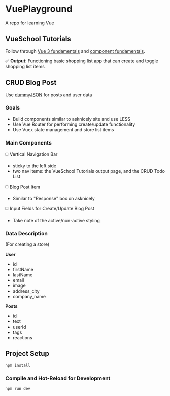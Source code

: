 # VuePlayground

A repo for learning Vue

## VueSchool Tutorials
Follow through [Vue 3 fundamentals](https://vueschool.io/courses/vue-js-fundamentals-with-the-composition-api) and [component fundamentals](https://vueschool.io/courses/vue-js-3-components-fundamentals).

✅ **Output**: Functioning basic shopping list app that can create and toggle shopping list items

## CRUD Blog Post
Use [dummyJSON](https://dummyjson.com/docs/posts) for posts and user data
### Goals
- Build components similar to asknicely site and use LESS
- Use Vue Router for performing create/update functionality
- Use Vuex state management and store list items

### Main Components
◻️ Vertical Navigation Bar
- sticky to the left side
- two nav items: the VueSchool Tutorials output page, and the CRUD Todo List

◻️ Blog Post Item
- Similar to "Response" box on asknicely

◻️ Input Fields for Create/Update Blog Post
- Take note of the active/non-active styling

### Data Description
(For creating a store)

**User**
- id
- firstName
- lastName
- email
- image
- address_city
- company_name

**Posts**
- id
- text
- userId
- tags
- reactions  


## Project Setup

```sh
npm install
```

### Compile and Hot-Reload for Development

```sh
npm run dev
```
